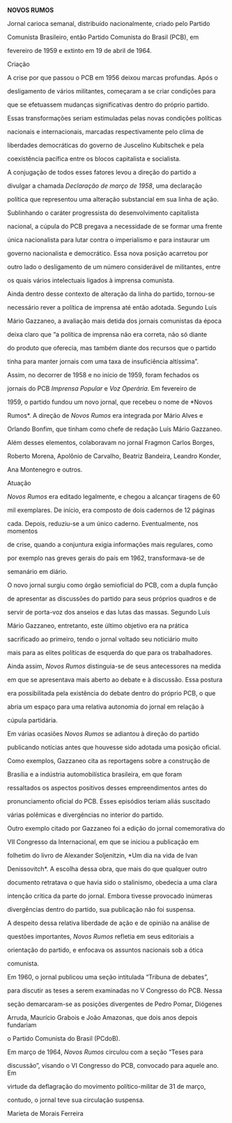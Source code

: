 **NOVOS RUMOS**



Jornal carioca semanal, distribuído nacionalmente, criado pelo Partido

Comunista Brasileiro, então Partido Comunista do Brasil (PCB), em

fevereiro de 1959 e extinto em 19 de abril de 1964.



Criação



A crise por que passou o PCB em 1956 deixou marcas profundas. Após o

desligamento de vários militantes, começaram a se criar condições para

que se efetuassem mudanças significativas dentro do próprio partido.

Essas transformações seriam estimuladas pelas novas condições políticas

nacionais e internacionais, marcadas respectivamente pelo clima de

liberdades democráticas do governo de Juscelino Kubitschek e pela

coexistência pacífica entre os blocos capitalista e socialista.



A conjugação de todos esses fatores levou a direção do partido a

divulgar a chamada *Declaração de março de 1958*, uma declaração

política que representou uma alteração substancial em sua linha de ação.

Sublinhando o caráter progressista do desenvolvimento capitalista

nacional, a cúpula do PCB pregava a necessidade de se formar uma frente

única nacionalista para lutar contra o imperialismo e para instaurar um

governo nacionalista e democrático. Essa nova posição acarretou por

outro lado o desligamento de um número considerável de militantes, entre

os quais vários intelectuais ligados à imprensa comunista.



Ainda dentro desse contexto de alteração da linha do partido, tornou-se

necessário rever a política de imprensa até então adotada. Segundo Luís

Mário Gazzaneo, a avaliação mais detida dos jornais comunistas da época

deixa claro que “a política de imprensa não era correta, não só diante

do produto que oferecia, mas também diante dos recursos que o partido

tinha para manter jornais com uma taxa de insuficiência altíssima”.



Assim, no decorrer de 1958 e no início de 1959, foram fechados os

jornais do PCB *Imprensa Popular* e *Voz Operária*. Em fevereiro de

1959, o partido fundou um novo jornal, que recebeu o nome de *Novos

Rumos*. A direção de *Novos Rumos* era integrada por Mário Alves e

Orlando Bonfim, que tinham como chefe de redação Luís Mário Gazzaneo.

Além desses elementos, colaboravam no jornal Fragmon Carlos Borges,

Roberto Morena, Apolônio de Carvalho, Beatriz Bandeira, Leandro Konder,

Ana Montenegro e outros.



Atuação



*Novos Rumos* era editado legalmente, e chegou a alcançar tiragens de 60

mil exemplares. De início, era composto de dois cadernos de 12 páginas

cada. Depois, reduziu-se a um único caderno. Eventualmente, nos momentos

de crise, quando a conjuntura exigia informações mais regulares, como

por exemplo nas greves gerais do país em 1962, transformava-se de

semanário em diário.



O novo jornal surgiu como órgão semioficial do PCB, com a dupla função

de apresentar as discussões do partido para seus próprios quadros e de

servir de porta-voz dos anseios e das lutas das massas. Segundo Luís

Mário Gazzaneo, entretanto, este último objetivo era na prática

sacrificado ao primeiro, tendo o jornal voltado seu noticiário muito

mais para as elites políticas de esquerda do que para os trabalhadores.



Ainda assim, *Novos Rumos* distinguia-se de seus antecessores na medida

em que se apresentava mais aberto ao debate e à discussão. Essa postura

era possibilitada pela existência do debate dentro do próprio PCB, o que

abria um espaço para uma relativa autonomia do jornal em relação à

cúpula partidária.



Em várias ocasiões *Novos Rumos* se adiantou à direção do partido

publicando notícias antes que houvesse sido adotada uma posição oficial.

Como exemplos, Gazzaneo cita as reportagens sobre a construção de

Brasília e a indústria automobilística brasileira, em que foram

ressaltados os aspectos positivos desses empreendimentos antes do

pronunciamento oficial do PCB. Esses episódios teriam aliás suscitado

várias polêmicas e divergências no interior do partido.



Outro exemplo citado por Gazzaneo foi a edição do jornal comemorativa do

VII Congresso da Internacional, em que se iniciou a publicação em

folhetim do livro de Alexander Soljenitzin, *Um dia na vida de Ivan

Denissovitch*. A escolha dessa obra, que mais do que qualquer outro

documento retratava o que havia sido o stalinismo, obedecia a uma clara

intenção crítica da parte do jornal. Embora tivesse provocado inúmeras

divergências dentro do partido, sua publicação não foi suspensa.



A despeito dessa relativa liberdade de ação e de opinião na análise de

questões importantes, *Novos Rumos* refletia em seus editoriais a

orientação do partido, e enfocava os assuntos nacionais sob a ótica

comunista.



Em 1960, o jornal publicou uma seção intitulada “Tribuna de debates”,

para discutir as teses a serem examinadas no V Congresso do PCB. Nessa

seção demarcaram-se as posições divergentes de Pedro Pomar, Diógenes

Arruda, Maurício Grabois e João Amazonas, que dois anos depois fundariam

o Partido Comunista do Brasil (PCdoB).



Em março de 1964, *Novos Rumos* circulou com a seção “Teses para

discussão”, visando o VI Congresso do PCB, convocado para aquele ano. Em

virtude da deflagração do movimento político-militar de 31 de março,

contudo, o jornal teve sua circulação suspensa.



Marieta de Morais Ferreira



